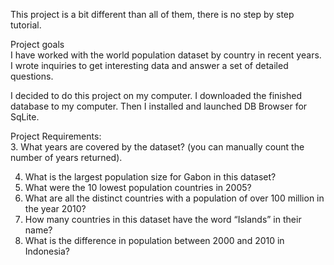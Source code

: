 This project is a bit different than all of them, there is no step by step tutorial.  

Project goals  
I have worked with the world population dataset by country in recent years. I wrote inquiries to get interesting data and answer a set of detailed questions.  

I decided to do this project on my computer. I downloaded the finished database to my computer. Then I installed and launched DB Browser for SqLite.  

Project Requirements:  
3. What years are covered by the dataset? (you can manually count the number of years returned).  

4. What is the largest population size for Gabon in this dataset?  
5. What were the 10 lowest population countries in 2005?  
6. What are all the distinct countries with a population of over 100 million in the year 2010?  
7. How many countries in this dataset have the word “Islands” in their name?  
8. What is the difference in population between 2000 and 2010 in Indonesia?  
